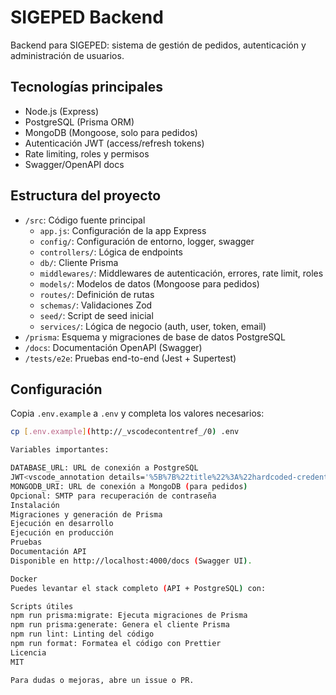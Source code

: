 # SIGEPED Backend

Backend para SIGEPED: sistema de gestión de pedidos, autenticación y administración de usuarios.

## Tecnologías principales

- Node.js (Express)
- PostgreSQL (Prisma ORM)
- MongoDB (Mongoose, solo para pedidos)
- Autenticación JWT (access/refresh tokens)
- Rate limiting, roles y permisos
- Swagger/OpenAPI docs

## Estructura del proyecto

- `/src`: Código fuente principal
  - `app.js`: Configuración de la app Express
  - `config/`: Configuración de entorno, logger, swagger
  - `controllers/`: Lógica de endpoints
  - `db/`: Cliente Prisma
  - `middlewares/`: Middlewares de autenticación, errores, rate limit, roles
  - `models/`: Modelos de datos (Mongoose para pedidos)
  - `routes/`: Definición de rutas
  - `schemas/`: Validaciones Zod
  - `seed/`: Script de seed inicial
  - `services/`: Lógica de negocio (auth, user, token, email)
- `/prisma`: Esquema y migraciones de base de datos PostgreSQL
- `/docs`: Documentación OpenAPI (Swagger)
- `/tests/e2e`: Pruebas end-to-end (Jest + Supertest)

## Configuración

Copia `.env.example` a `.env` y completa los valores necesarios:

```sh
cp [.env.example](http://_vscodecontentref_/0) .env

Variables importantes:

DATABASE_URL: URL de conexión a PostgreSQL
JWT<vscode_annotation details='%5B%7B%22title%22%3A%22hardcoded-credentials%22%2C%22description%22%3A%22Embedding%20credentials%20in%20source%20code%20risks%20unauthorized%20access%22%7D%5D'>_ACCESS</vscode_annotation>_SECRET, JWT_REFRESH_SECRET: Secretos para JWT
MONGODB_URI: URL de conexión a MongoDB (para pedidos)
Opcional: SMTP para recuperación de contraseña
Instalación
Migraciones y generación de Prisma
Ejecución en desarrollo
Ejecución en producción
Pruebas
Documentación API
Disponible en http://localhost:4000/docs (Swagger UI).

Docker
Puedes levantar el stack completo (API + PostgreSQL) con:

Scripts útiles
npm run prisma:migrate: Ejecuta migraciones de Prisma
npm run prisma:generate: Genera el cliente Prisma
npm run lint: Linting del código
npm run format: Formatea el código con Prettier
Licencia
MIT

Para dudas o mejoras, abre un issue o PR.